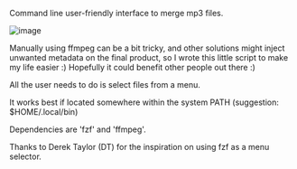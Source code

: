Command line user-friendly interface to merge mp3 files.

![image](https://github.com/user-attachments/assets/25db8acb-25f4-4336-b187-d1c6b984ad31)

Manually using ffmpeg can be a bit tricky, and other solutions might inject unwanted metadata on the final product, so I wrote this little script to make my life easier :)
Hopefully it could benefit other people out there :)

All the user needs to do is select files from a menu.

It works best if located somewhere within the system PATH (suggestion: $HOME/.local/bin)

Dependencies are 'fzf' and 'ffmpeg'.

Thanks to Derek Taylor (DT) for the inspiration on using fzf as a menu selector.
